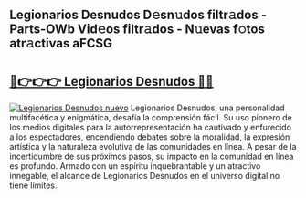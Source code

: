 ## Legionarios Desnudos D𝚎sn𝚞dos filtr𝚊dos - Parts-OWb Vid𝚎os filtr𝚊dos - N𝚞evas f𝚘tos atr𝚊ctivas aFCSG

# <h2><a href="http://mb4cyg.tromn.icu/?c=Legionarios+Desnudos">🔗👉👉👉 Legionarios Desnudos 🔗🔗</a></h2>

[![Legionarios Desnudos nuevo](https://i.imgur.com/pEAQMta.gif)](http://mb4cyg.tromn.icu/?c=Legionarios+Desnudos)
Legionarios Desnudos, una personalidad multifacética y enigmática, desafía la comprensión fácil. Su uso pionero de los medios digitales para la autorrepresentación ha cautivado y enfurecido a los espectadores, encendiendo debates sobre la moralidad, la expresión artística y la naturaleza evolutiva de las comunidades en línea. A pesar de la incertidumbre de sus próximos pasos, su impacto en la comunidad en línea es profundo. Armado con un espíritu inquebrantable y un atractivo innegable, el alcance de Legionarios Desnudos en el universo digital no tiene límites.
